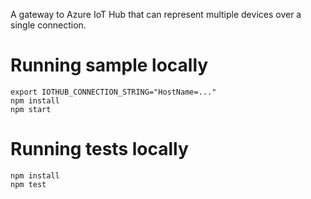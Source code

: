 A gateway to Azure IoT Hub that can represent multiple devices over a single connection.

# Running sample locally

```
export IOTHUB_CONNECTION_STRING="HostName=..."
npm install
npm start
```

# Running tests locally

```
npm install
npm test
```
